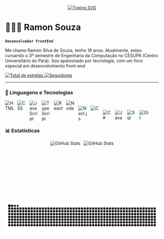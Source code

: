 <div align="center">
  <a href="https://git.io/typing-svg">
    <img src="https://readme-typing-svg.demolab.com?font=Fira+Code&weight=500&size=22&pause=1000&color=007AFF&center=true&vCenter=true&random=false&width=524&lines=%E2%8A%B9+Welcome+to+my+profile!+%CB%99%E1%B5%95%CB%99+%E2%8A%B9+" alt="Typing SVG">
  </a>
</div>


# 👩🏻‍💻 Ramon Souza
**`Desenvolvedor FrontEnd`**

Me chamo Ramon Silva de Souza, tenho 18 anos. Atualmente, estou cursando o 3º semestre de Engenharia da Computação no CESUPA (Centro Universitário do Pará). Sou apaixonado por tecnologia, com um foco especial em desenvolvimento front-end

<p align="left">      
    <a href="https://github.com/ramonsss?tab=repositories&sort=stargazers">
        <img 
            alt="Total de estrelas" 
            title="Total de estrelas GitHub" 
            src="https://custom-icon-badges.demolab.com/github/stars/ramonsss?color=55960c&style=for-the-badge&labelColor=488207&logo=star&label=estrelas"
    />
    </a>
    <a href="https://github.com/ramonsss?tab=followers">
        <img 
            alt="Seguidores" 
            title="Me siga no GitHub" 
            src="https://custom-icon-badges.demolab.com/github/followers/ramonsss?color=236ad3&labelColor=1155ba&style=for-the-badge&logo=github&label=Seguidores&logoColor=white"
        />
    </a>
</p>

---

### 🤖 Linguagens e Tecnologias

<img 
    align="left" 
    alt="HTML"
    title="HTML" 
    width="30px" 
    style="padding-right: 10px;" 
    src="https://cdn.jsdelivr.net/gh/devicons/devicon@latest/icons/html5/html5-original.svg" 
/>
<img 
    align="left" 
    alt="CSS" 
    title="CSS"
    width="30px" 
    style="padding-right: 10px;" 
    src="https://cdn.jsdelivr.net/gh/devicons/devicon@latest/icons/css3/css3-original.svg" 
/>
<img 
    align="left" 
    alt="JavaScript" 
    title="JavaScript"
    width="30px" 
    style="padding-right: 10px;" 
    src="https://cdn.jsdelivr.net/gh/devicons/devicon@latest/icons/javascript/javascript-original.svg" 
/>
<img 
    align="left" 
    alt="TypeScript"
    title="TypeScript" 
    width="30px" 
    style="padding-right: 10px;" 
    src="https://cdn.jsdelivr.net/gh/devicons/devicon@latest/icons/typescript/typescript-original.svg" 
/>
<img 
    align="left" 
    alt="React"
    title="React" 
    width="30px" 
    style="padding-right: 10px;" 
    src="https://cdn.jsdelivr.net/gh/devicons/devicon@latest/icons/react/react-original.svg" 
/>
<img 
    align="left" 
    alt="Node"
    title="Node" 
    width="30px" 
    style="padding-right: 10px;" 
    src="https://cdn.jsdelivr.net/gh/devicons/devicon@latest/icons/nodejs/nodejs-original-wordmark.svg" 
/>    
<img 
    align="left" 
    alt="Next.js" 
    title="Next.js"
    width="30px" 
    style="padding-right: 10px;" 
    src="https://cdn.jsdelivr.net/gh/devicons/devicon@latest/icons/nextjs/nextjs-original.svg" 
/>
<img
    align="left" 
    alt="C" 
    title="C"
    width="30px" 
    style="padding-right: 10px;" 
 src="https://cdn.jsdelivr.net/gh/devicons/devicon@latest/icons/c/c-original.svg" />

<img
    align="left" 
    alt="C#" 
    title="C#"
    width="30px" 
    style="padding-right: 10px;" 
 src="https://cdn.jsdelivr.net/gh/devicons/devicon@latest/icons/csharp/csharp-original.svg" />
          
<img 
align="left" 
    alt="Java" 
    title="Java"
    width="30px" 
    style="padding-right: 10px;" 
src="https://cdn.jsdelivr.net/gh/devicons/devicon@latest/icons/java/java-original.svg" />
<img
    align="left" 
    alt="Sql" 
    title="Sql"
    width="30px" 
    style="padding-right: 10px;" 
 src="https://cdn.jsdelivr.net/gh/devicons/devicon@latest/icons/mysql/mysql-original.svg" />
<img 
    align="left" 
    alt="Git" 
    title="Git"
    width="30px" 
    style="padding-right: 10px;" 
    src="https://cdn.jsdelivr.net/gh/devicons/devicon@latest/icons/git/git-original.svg" 
/>

<br/>
<br/>

### 📊 Estatísticas

<div style="display: flex; justify-content: center; gap: 10px;">
  <img 
    alt="GitHub Stats" 
    height="200" 
    src="https://github-readme-stats.vercel.app/api?username=ramonsss&show_icons=true&theme=tokyonight&include_all_commits=true&locale=pt-br" 
  />
  <img 
    alt="GitHub Stats" 
    height="200" 
    src="https://github-readme-stats.vercel.app/api/top-langs/?username=ramonsss&theme=tokyonight&layout=compact&custom_title=Tecnologias&langs_count=9" 
  />
</div>




<picture>
    <source media="(prefers-color-scheme: dark)" srcset="https://raw.githubusercontent.com/ramonsss/ramonsss/output/github-contribution-grid-snake-dark.svg#007AFF">
    <source media="(prefers-color-scheme: light)" srcset="https://raw.githubusercontent.com/ramonsss/ramonsss/output/github-contribution-grid-snake.svg#007AFF">
    <img alt="github contribution grid snake animation" src="https://raw.githubusercontent.com/ramonsss/ramonsss/output/github-contribution-grid-snake.svg#007AFF">
</picture>
<br><br>

